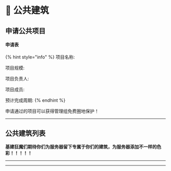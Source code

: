 # 🏢 公共建筑

## 申请公共项目

#### 申请表

{% hint style="info" %}
项目名称:

项目规模:

项目负责人:

项目成员:

预计完成周期:
{% endhint %}

申请通过的项目可以获得管理组免费圈地保护！

***

## 公共建筑列表

**基建狂魔们期待你们为服务器留下专属于你们的建筑，为服务器添加不一样的色彩！！！！！**

***



***

